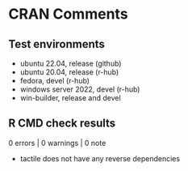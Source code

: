 # CRAN Comments

## Test environments

* ubuntu 22.04, release (github)
* ubuntu 20.04, release (r-hub)
* fedora, devel (r-hub)
* windows server 2022, devel (r-hub)
* win-builder, release and devel

## R CMD check results

0 errors | 0 warnings | 0 note

* tactile does not have any reverse dependencies

